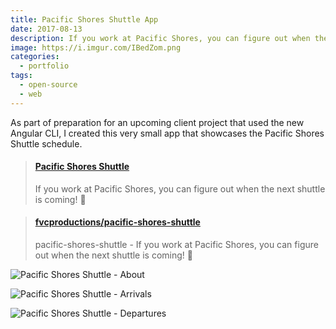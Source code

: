 ```yaml
---
title: Pacific Shores Shuttle App
date: 2017-08-13
description: If you work at Pacific Shores, you can figure out when the next shuttle is coming!
image: https://i.imgur.com/IBedZom.png
categories:
  - portfolio
tags:
  - open-source
  - web
---
```


As part of preparation for an upcoming client project that used the new Angular CLI, I created this very small app that showcases the Pacific Shores Shuttle schedule.

<blockquote class="embedly-card"><h4><a href="https://pacificshoresshuttle.com/">Pacific Shores Shuttle</a></h4><p>If you work at Pacific Shores, you can figure out when the next shuttle is coming! 🚌</p></blockquote>
<script async src="//cdn.embedly.com/widgets/platform.js" charset="UTF-8"></script>

<blockquote class="embedly-card"><h4><a href="https://github.com/fvcproductions/pacific-shores-shuttle">fvcproductions/pacific-shores-shuttle</a></h4><p>pacific-shores-shuttle - If you work at Pacific Shores, you can figure out when the next shuttle is coming! 🚌</p></blockquote>

![Pacific Shores Shuttle - About](https://i.imgur.com/cvmxFvJ.png)

![Pacific Shores Shuttle - Arrivals](https://i.imgur.com/lRGJted.png)

![Pacific Shores Shuttle - Departures](https://i.imgur.com/gblHhxJ.png)

